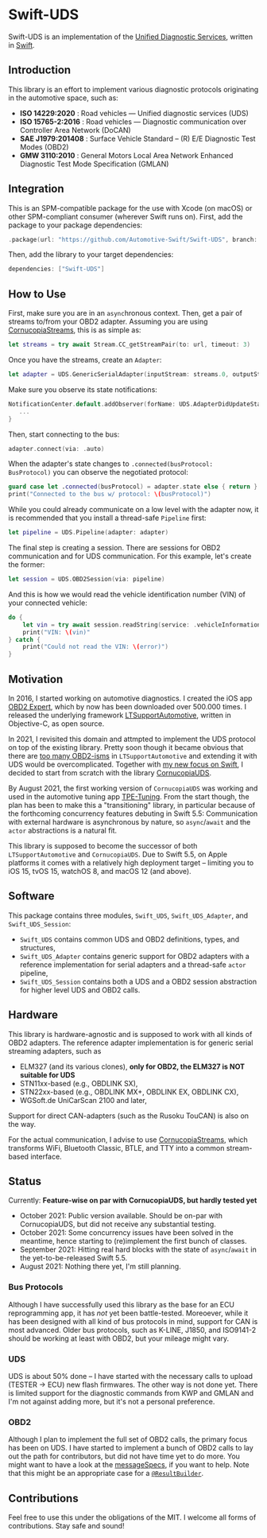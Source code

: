 # Swift-UDS

Swift-UDS is an implementation of the [Unified Diagnostic Services](https://en.wikipedia.org/wiki/Unified_Diagnostic_Services), written in [Swift](https://www.swift.org).

## Introduction

This library is an effort to implement various diagnostic protocols originating in the automotive space, such as:

* __ISO 14229:2020__ : Road vehicles — Unified diagnostic services (UDS)
* __ISO 15765-2:2016__ : Road vehicles — Diagnostic communication over Controller Area Network (DoCAN)
* __SAE J1979:201408__ : Surface Vehicle Standard – (R) E/E Diagnostic Test Modes (OBD2)
* __GMW 3110:2010__ : General Motors Local Area Network Enhanced Diagnostic Test Mode Specification (GMLAN)

## Integration

This is an SPM-compatible package for the use with Xcode (on macOS) or other SPM-compliant consumer (wherever Swift runs on).
First, add the package to your package dependencies:
```swift
.package(url: "https://github.com/Automotive-Swift/Swift-UDS", branch: "master")
```

Then, add the library to your target dependencies:
```swift
dependencies: ["Swift-UDS"]
```

## How to Use

First, make sure you are in an `async`hronous context. Then, get a pair of streams to/from your OBD2 adapter. Assuming you are using [CornucopiaStreams](https://github.com/Cornucopia-Swift/CornucopiaStreams), this is as simple as:

```swift
let streams = try await Stream.CC_getStreamPair(to: url, timeout: 3)
```

Once you have the streams, create an `Adapter`:

```swift
let adapter = UDS.GenericSerialAdapter(inputStream: streams.0, outputStream: streams.1)
```

Make sure you observe its state notifications:

```swift
NotificationCenter.default.addObserver(forName: UDS.AdapterDidUpdateState, object: nil, queue: nil) { _ in
   ...
}
```

Then, start connecting to the bus:

```swift
adapter.connect(via: .auto)
```

When the adapter's state changes to `.connected(busProtocol: BusProtocol)` you can observe the negotiated protocol:

```swift
guard case let .connected(busProtocol) = adapter.state else { return }
print("Connected to the bus w/ protocol: \(busProtocol)")
```

While you could already communicate on a low level with the adapter now, it is recommended
that you install a thread-safe `Pipeline` first:

```swift
let pipeline = UDS.Pipeline(adapter: adapter)
```

The final step is creating a session. There are sessions for OBD2 communication and for UDS communication. For this example, let's create the former:

```swift
let session = UDS.OBD2Session(via: pipeline)
```

And this is how we would read the vehicle identification number (VIN) of your connected vehicle:

```swift
do {
    let vin = try await session.readString(service: .vehicleInformation(pid: UDS.VehicleInformationType.vin))
    print("VIN: \(vin)"
} catch {
    print("Could not read the VIN: \(error)")
}
```

## Motivation

In 2016, I started working on automotive diagnostics. I created the iOS app [OBD2 Expert](https://apps.apple.com/app/obd2-experte/id1142156521), which by now has been downloaded over 500.000 times. I released the underlying framework [LTSupportAutomotive](https://github.com/mickeyl/LTSupportAutomotive), written in Objective-C, as open source.

In 2021, I revisited this domain and attmpted to implement the UDS protocol on top of the existing library.
Pretty soon though it became obvious that there are [too many OBD2-isms](https://github.com/mickeyl/LTSupportAutomotive/issues/35#issuecomment-808062461) in `LTSupportAutomotive` and extending it with UDS would be overcomplicated.
Together with [my new focus on Swift](https://www.vanille.de/blog/2020-programming-languages/), I decided to start from scratch with the library [CornucopiaUDS](https://github.com/Cornucopia-Swift/CornucopiaUDS).

By August 2021, the first working version of `CornucopiaUDS` was working and used in the automotive tuning app [TPE-Tuning](https://apps.apple.com/app/tpe-tuning/id1561470949).
From the start though, the plan has been to make this a "transitioning" library, in particular because of the forthcoming
concurrency features debuting in Swift 5.5: Communication with external hardware is asynchronous by nature, so `async`/`await`
and the `actor` abstractions is a natural fit.

This library is supposed to become the successor of both `LTSupportAutomotive` and `CornucopiaUDS`. Due to Swift 5.5, on Apple
platforms it comes with a relatively high deployment target – limiting you to iOS 15, tvOS 15, watchOS 8, and macOS 12 (and above).

## Software

This package contains three modules, `Swift_UDS`, `Swift_UDS_Adapter`, and `Swift_UDS_Session`:

* `Swift_UDS` contains common UDS and OBD2 definitions, types, and structures,
* `Swift_UDS_Adapter` contains generic support for OBD2 adapters with a reference implementation for serial adapters and a thread-safe `actor` pipeline,
* `Swift_UDS_Session` contains both a UDS and a OBD2 session abstraction for higher level UDS and OBD2 calls.

## Hardware

This library is hardware-agnostic and is supposed to work with all kinds of OBD2 adapters. The reference adapter implementation is for generic serial streaming adapters, such as

* ELM327 (and its various clones), **only for OBD2, the ELM327 is NOT suitable for UDS**
* STN11xx-based (e.g., OBDLINK SX),
* STN22xx-based (e.g., OBDLINK MX+, OBDLINK EX, OBDLINK CX),
* WGSoft.de UniCarScan 2100 and later,

Support for direct CAN-adapters (such as the Rusoku TouCAN) is also on the way.

For the actual communication, I advise to use [CornucopiaStreams](https://github.com/Cornucopia-Swift/CornucopiaStreams), which transforms WiFi, Bluetooth Classic, BTLE, and TTY into a common stream-based interface.

## Status

Currently: **Feature-wise on par with CornucopiaUDS, but hardly tested yet**

- October 2021: Public version available. Should be on-par with CornucopiaUDS, but did not receive any substantial testing.
- October 2021: Some concurrency issues have been solved in the meantime, hence starting to (re)implement the first bunch of classes.
- September 2021: Hitting real hard blocks with the state of `async`/`await` in the yet-to-be-released Swift 5.5.
- August 2021: Nothing there yet, I'm still planning.

### Bus Protocols

Although I have successfully used this library as the base for an ECU reprogramming app, it has _not_ yet been battle-tested. Moreoever, while it has been designed
with all kind of bus protocols in mind, support for CAN is most advanced. Older bus protocols, such as K-LINE, J1850, and ISO9141-2 should be working at least with OBD2,
but your mileage might vary.

### UDS

UDS is about 50% done – I have started with the necessary calls to upload (TESTER -> ECU) new flash firmwares. The other way is not done yet.
There is limited support for the diagnostic commands from KWP and GMLAN and I'm not against adding more, but it's not a personal preference.

### OBD2

Although I plan to implement the full set of OBD2 calls, the primary focus has been on UDS. I have started to implement a bunch of OBD2 calls to lay out the path for contributors, but did not have time yet to do more. You might want to have a look at the [messageSpecs](https://github.com/Automotive-Swift/Swift-UDS/blob/e2bfbd64dfaefe98375952972f338f1c0089389e/Sources/Swift-UDS/OBD2/OBD2.swift#L102), if you want to help.
Note that this might be an appropriate case for a [`@ResultBuilder`](https://github.com/apple/swift-evolution/blob/main/proposals/0289-result-builders.md).

## Contributions

Feel free to use this under the obligations of the MIT. I welcome all forms of contributions. Stay safe and sound!

